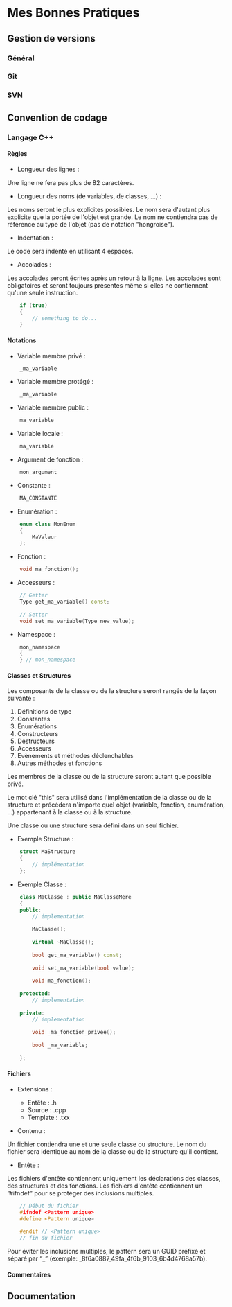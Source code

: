 Mes Bonnes Pratiques
====================

Gestion de versions
-------------------

### Général

### Git

### SVN

Convention de codage
--------------------

### Langage C++

#### Règles

  * Longueur des lignes :

Une ligne ne fera pas plus de 82 caractères.

  * Longueur des noms (de variables, de classes, ...) :

Les noms seront le plus explicites possibles.
Le nom sera d'autant plus explicite que la portée de l'objet est grande.
Le nom ne contiendra pas de référence au type de l'objet (pas de notation "hongroise").

  * Indentation :

Le code sera indenté en utilisant 4 espaces.

  * Accolades :

Les accolades seront écrites après un retour à la ligne.
Les accolades sont obligatoires et seront toujours présentes même si elles ne contiennent qu'une seule instruction.

```c++
    if (true)
    {
        // something to do...
    }
```

#### Notations

  * Variable membre privé :

```c++
    _ma_variable
```

  * Variable membre protégé :

```c++
    _ma_variable
```

  * Variable membre public :

```c++
    ma_variable
```

  * Variable locale :

```c++
    ma_variable
```

  * Argument de fonction :

```c++
    mon_argument
```

  * Constante :

```c++
    MA_CONSTANTE
```

  * Enumération :

```c++
    enum class MonEnum
    {
        MaValeur
    };
```

  * Fonction :

```c++
    void ma_fonction();
```

  * Accesseurs :

```c++
    // Getter
    Type get_ma_variable() const;
    
    // Setter
    void set_ma_variable(Type new_value);
```

  * Namespace :

```c++
    mon_namespace
    {
    } // mon_namespace
```

#### Classes et Structures

Les composants de la classe ou de la structure seront rangés de la façon suivante :
  1. Définitions de type
  2. Constantes
  3. Enumérations
  4. Constructeurs
  5. Destructeurs
  6. Accesseurs
  7. Evènements et méthodes déclenchables
  8. Autres méthodes et fonctions
  
Les membres de la classe ou de la structure seront autant que possible privé.

Le mot clé "this" sera utilisé dans l'implémentation de la classe ou de la structure et précédera n'importe quel objet (variable, fonction, enumération, ...) appartenant à la classe ou à la structure.

Une classe ou une structure sera défini dans un seul fichier.

  * Exemple Structure :

```c++
    struct MaStructure
    {
        // implémentation
    };
```

  * Exemple Classe :

```c++
    class MaClasse : public MaClasseMere
    {
    public:
        // implementation
        
        MaClasse();
        
        virtual ~MaClasse();
        
        bool get_ma_variable() const;
        
        void set_ma_variable(bool value);
        
        void ma_fonction();
    
    protected:
        // implementation
    
    private:
        // implementation
        
        void _ma_fonction_privee();
        
        bool _ma_variable;
    
    };
```

#### Fichiers

  * Extensions :
    * Entête : .h
    * Source : .cpp
    * Template : .txx

  * Contenu :

Un fichier contiendra une et une seule classe ou structure.
Le nom du fichier sera identique au nom de la classe ou de la structure qu'il contient.

  * Entête :

Les fichiers d'entête contiennent uniquement les déclarations des classes, des structures et des fonctions.
Les fichiers d'entête contiennent un ”#ifndef” pour se protéger des inclusions multiples.

```c++
    // Début du fichier 
    #ifndef <Pattern unique> 
    #define <Pattern unique> 
    
    #endif // <Pattern unique> 
    // fin du fichier 
```

Pour éviter les inclusions multiples, le pattern sera un GUID préfixé et séparé par “_” (exemple: _8f6a0887_49fa_4f6b_9103_6b4d4768a57b).

#### Commentaires

Documentation
-------------

